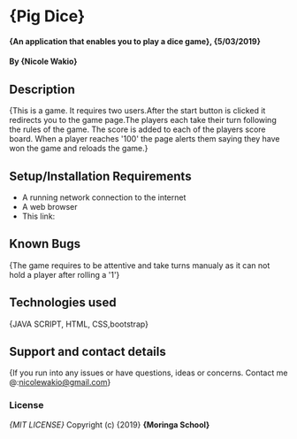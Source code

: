 # {Pig Dice}
#### {An application that enables you to play a dice game}, {5/03/2019}
#### By **{Nicole Wakio}**
## Description
{This is a game. It requires two users.After the start button is clicked it redirects you to the game page.The players each take their turn following the rules of the game. The score is added to each of the players score board. When a player reaches '100' the page alerts them saying they have won the game and reloads the game.}
## Setup/Installation Requirements
* A running network connection to the internet
* A web browser
* This link:

## Known Bugs
{The game requires to be attentive and take turns manualy as it can not hold a player after rolling a '1'}
## Technologies used
{JAVA SCRIPT, HTML, CSS,bootstrap}
## Support and contact details
{If you run into any issues or have questions, ideas or concerns. Contact me @:nicolewakio@gmail.com}
### License
*{MIT LICENSE}*
Copyright (c) {2019} **{Moringa School}**
